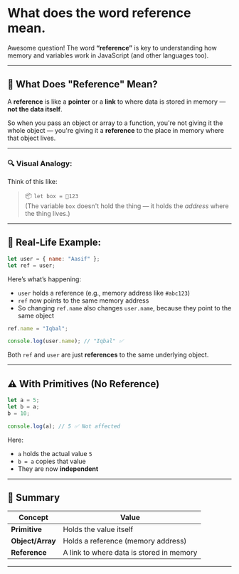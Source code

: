 
# What does the word reference mean.
Awesome question! The word **“reference”** is key to understanding how memory and variables work in JavaScript (and other languages too).

---

## 🧠 **What Does "Reference" Mean?**

A **reference** is like a **pointer** or a **link** to where data is stored in memory — **not the data itself**.

So when you pass an object or array to a function, you're not giving it the whole object — you're giving it a **reference** to the place in memory where that object lives.

---

### 🔍 Visual Analogy:

Think of this like:

> 📦 `let box = 📍123`  
> (The variable `box` doesn't hold the thing — it holds the *address* where the thing lives.)

---

## 📌 Real-Life Example:

```js
let user = { name: "Aasif" };
let ref = user;
```

Here’s what’s happening:

- `user` holds a reference (e.g., memory address like `#abc123`)
- `ref` now points to the same memory address
- So changing `ref.name` also changes `user.name`, because they point to the same object

```js
ref.name = "Iqbal";

console.log(user.name); // "Iqbal" ✅
```

Both `ref` and `user` are just **references** to the same underlying object.

---

## ⚠️ With Primitives (No Reference)

```js
let a = 5;
let b = a;
b = 10;

console.log(a); // 5 ✅ Not affected
```

Here:
- `a` holds the actual value `5`
- `b = a` copies that value
- They are now **independent**

---

## 📝 Summary

| Concept         | Value                     |
|------------------|---------------------------|
| **Primitive**    | Holds the value itself    |
| **Object/Array** | Holds a reference (memory address) |
| **Reference**    | A link to where data is stored in memory |

---
